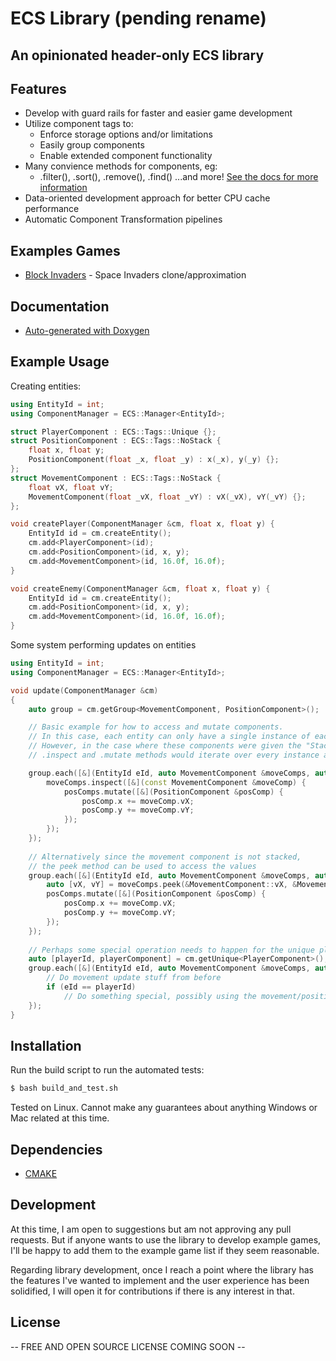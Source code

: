 # ECS Library (pending rename)
## An opinionated header-only ECS library

## Features
- Develop with guard rails for faster and easier game development
- Utilize component tags to:
    * Enforce storage options and/or limitations
    * Easily group components
    * Enable extended component functionality
- Many convience methods for components, eg:
    * .filter(), .sort(), .remove(), .find() ...and more! [See the docs for more information][docs_components_wrapper_url]
- Data-oriented development approach for better CPU cache performance
- Automatic Component Transformation pipelines

## Examples Games
- [Block Invaders][game_url] - Space Invaders clone/approximation

## Documentation
- [Auto-generated with Doxygen][docs_url]

## Example Usage
Creating entities:
```cpp
using EntityId = int;
using ComponentManager = ECS::Manager<EntityId>;

struct PlayerComponent : ECS::Tags::Unique {};
struct PositionComponent : ECS::Tags::NoStack {
    float x, float y;
    PositionComponent(float _x, float _y) : x(_x), y(_y) {};
};
struct MovementComponent : ECS::Tags::NoStack {
    float vX, float vY;
    MovementComponent(float _vX, float _vY) : vX(_vX), vY(_vY) {};
};

void createPlayer(ComponentManager &cm, float x, float y) {
    EntityId id = cm.createEntity();
    cm.add<PlayerComponent>(id);
    cm.add<PositionComponent>(id, x, y);
    cm.add<MovementComponent>(id, 16.0f, 16.0f);
}

void createEnemy(ComponentManager &cm, float x, float y) {
    EntityId id = cm.createEntity();
    cm.add<PositionComponent>(id, x, y);
    cm.add<MovementComponent>(id, 16.0f, 16.0f);
}
```
Some system performing updates on entities
```cpp
using EntityId = int;
using ComponentManager = ECS::Manager<EntityId>;

void update(ComponentManager &cm)
{
    auto group = cm.getGroup<MovementComponent, PositionComponent>();

    // Basic example for how to access and mutate components.
    // In this case, each entity can only have a single instance of each components
    // However, in the case where these components were given the "Stack" tag, thes
    // .inspect and .mutate methods would iterate over every instance and perform the operation

    group.each([&](EntityId eId, auto MovementComponent &moveComps, auto PositionComponent &posComps)
        moveComps.inspect([&](const MovementComponent &moveComp) {
            posComps.mutate([&](PositionComponent &posComp) {
                posComp.x += moveComp.vX;
                posComp.y += moveComp.vY;
            });
        });
    });
    
    // Alternatively since the movement component is not stacked, 
    // the peek method can be used to access the values
    group.each([&](EntityId eId, auto MovementComponent &moveComps, auto PositionComponent &posComps)
        auto [vX, vY] = moveComps.peek(&MovementComponent::vX, &MovementComponent::vY);
        posComps.mutate([&](PositionComponent &posComp) {
            posComp.x += moveComp.vX;
            posComp.y += moveComp.vY;
        });
    });
    
    // Perhaps some special operation needs to happen for the unique player
    auto [playerId, playerComponent] = cm.getUnique<PlayerComponent>();
    group.each([&](EntityId eId, auto MovementComponent &moveComps, auto PositionComponent &posComps)
        // Do movement update stuff from before
        if (eId == playerId)
            // Do something special, possibly using the movement/position components
    });
}
```

## Installation
Run the build script to run the automated tests:
```sh
$ bash build_and_test.sh
```
Tested on Linux. Cannot make any guarantees about anything Windows or Mac related at this time.

## Dependencies
- [CMAKE][cmake_url]

## Development
At this time, I am open to suggestions but am not approving any pull requests.  But if anyone wants to use the library to develop example games, I'll be happy to add them to the example game list if they seem reasonable.

Regarding library development, once I reach a point where the library has the features I've wanted to implement and the user experience has been solidified, I will open it for contributions if there is any interest in that.

## License

-- FREE AND OPEN SOURCE LICENSE COMING SOON --

[//]: # ()

   [docs_url]: <https://ecslibarydocs.netlify.app>
   [docs_components_wrapper_url]: <https://ecslibarydocs.netlify.app/classecs_1_1internal_1_1componentswrapper>
   [game_url]: <https://github.com/gregoriB/block_invaders-ecs_library_example_game>
   [cmake_url]: <https://cmake.org>

